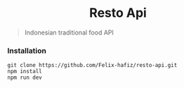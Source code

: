 <h1 align="center"> Resto Api </h1>

> Indonesian traditional food API

### Installation

```vim
git clone https://github.com/Felix-hafiz/resto-api.git
npm install
npm run dev
```
